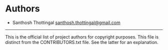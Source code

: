 # Authors

* Santhosh Thottingal <santhosh.thottingal@gmail.com>

---

This is the official list of project authors for copyright purposes.
This file is distinct from the CONTRIBUTORS.txt file.
See the latter for an explanation.

